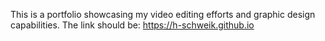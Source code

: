 This is a portfolio showcasing my video editing efforts and graphic design capabilities. 
The link should be: https://h-schweik.github.io
